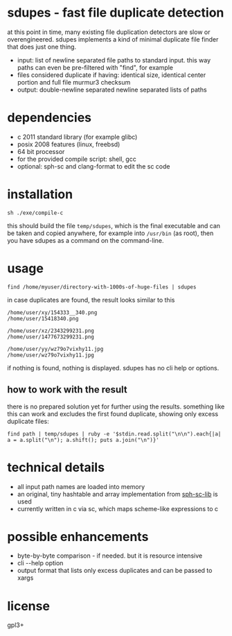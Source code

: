 # sdupes - fast file duplicate detection
at this point in time, many existing file duplication detectors are slow or overengineered. sdupes implements a kind of minimal duplicate file finder that does just one thing.

* input: list of newline separated file paths to standard input. this way paths can even be pre-filtered with "find", for example
* files considered duplicate if having: identical size, identical center portion and full file murmur3 checksum
* output: double-newline separated newline separated lists of paths

# dependencies
* c 2011 standard library (for example glibc)
* posix 2008 features (linux, freebsd)
* 64 bit processor
* for the provided compile script: shell, gcc
* optional: sph-sc and clang-format to edit the sc code

# installation
~~~
sh ./exe/compile-c
~~~
this should build the file `temp/sdupes`, which is the final executable and can be taken and copied anywhere, for example into `/usr/bin` (as root), then you have sdupes as a command on the command-line.

# usage
~~~
find /home/myuser/directory-with-1000s-of-huge-files | sdupes
~~~

in case duplicates are found, the result looks similar to this
~~~
/home/user/xy/154333__340.png
/home/user/15418340.png

/home/user/xz/2343299231.png
/home/user/1477673299231.png

/home/user/yy/wz79o7vixhy11.jpg
/home/user/wz79o7vixhy11.jpg
~~~

if nothing is found, nothing is displayed. sdupes has no cli help or options.

## how to work with the result
there is no prepared solution yet for further using the results.
something like this can work and excludes the first found duplicate, showing only excess duplicate files:
~~~
find path | temp/sdupes | ruby -e '$stdin.read.split("\n\n").each{|a| a = a.split("\n"); a.shift(); puts a.join("\n")}'
~~~

# technical details
* all input path names are loaded into memory
* an original, tiny hashtable and array implementation from [sph-sc-lib](https://github.com/sph-mn/sph-sc-lib) is used
* currently written in c via sc, which maps scheme-like expressions to c

# possible enhancements
* byte-by-byte comparison - if needed. but it is resource intensive
* cli --help option
* output format that lists only excess duplicates and can be passed to xargs

# license
gpl3+